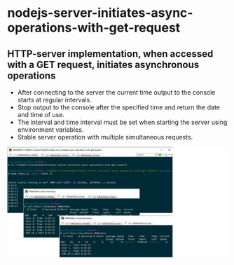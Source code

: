 # nodejs-server-initiates-async-operations-with-get-request

## HTTP-server implementation, when accessed with a GET request, initiates asynchronous operations

* After connecting to the server the current time output to the console starts at regular intervals. 
* Stop output to the console after the specified time and return the date and time of use. 
* The interval and time interval must be set when starting the server using environment variables. 
* Stable server operation with multiple simultaneous requests.

![alt text](images/Result.png)